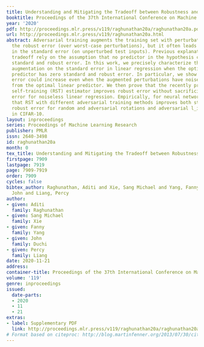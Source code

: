 ```yaml
---
title: Understanding and Mitigating the Tradeoff between Robustness and Accuracy
booktitle: Proceedings of the 37th International Conference on Machine Learning
year: '2020'
pdf: http://proceedings.mlr.press/v119/raghunathan20a/raghunathan20a.pdf
url: http://proceedings.mlr.press/v119/raghunathan20a.html
abstract: Adversarial training augments the training set with perturbations to improve
  the robust error (over worst-case perturbations), but it often leads to an increase
  in the standard error (on unperturbed test inputs). Previous explanations for this
  tradeoff rely on the assumption that no predictor in the hypothesis class has low
  standard and robust error. In this work, we precisely characterize the effect of
  augmentation on the standard error in linear regression when the optimal linear
  predictor has zero standard and robust error. In particular, we show that the standard
  error could increase even when the augmented perturbations have noiseless observations
  from the optimal linear predictor. We then prove that the recently proposed robust
  self-training (RST) estimator improves robust error without sacrificing standard
  error for noiseless linear regression. Empirically, for neural networks, we find
  that RST with different adversarial training methods improves both standard and
  robust error for random and adversarial rotations and adversarial l_infty perturbations
  in CIFAR-10.
layout: inproceedings
series: Proceedings of Machine Learning Research
publisher: PMLR
issn: 2640-3498
id: raghunathan20a
month: 0
tex_title: Understanding and Mitigating the Tradeoff between Robustness and Accuracy
firstpage: 7909
lastpage: 7919
page: 7909-7919
order: 7909
cycles: false
bibtex_author: Raghunathan, Aditi and Xie, Sang Michael and Yang, Fanny and Duchi,
  John and Liang, Percy
author:
- given: Aditi
  family: Raghunathan
- given: Sang Michael
  family: Xie
- given: Fanny
  family: Yang
- given: John
  family: Duchi
- given: Percy
  family: Liang
date: 2020-11-21
address: 
container-title: Proceedings of the 37th International Conference on Machine Learning
volume: '119'
genre: inproceedings
issued:
  date-parts:
  - 2020
  - 11
  - 21
extras:
- label: Supplementary PDF
  link: http://proceedings.mlr.press/v119/raghunathan20a/raghunathan20a-supp.pdf
# Format based on citeproc: http://blog.martinfenner.org/2013/07/30/citeproc-yaml-for-bibliographies/
---
```

